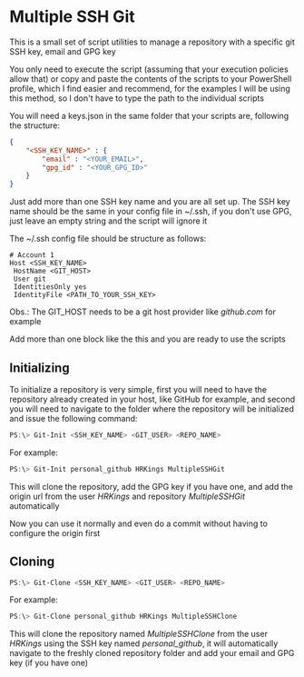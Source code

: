 # Multiple SSH Git

This is a small set of script utilities to manage a repository with a specific git SSH key, email and GPG key

You only need to execute the script (assuming that your execution policies allow that) or copy and paste the contents of the scripts to your PowerShell profile, which I find easier and recommend, for the examples I will be using this method, so I don't have to type the path to the individual scripts

You will need a keys.json in the same folder that your scripts are, following the structure:
```JSON
{
    "<SSH_KEY_NAME>" : {
        "email" : "<YOUR_EMAIL>",
        "gpg_id" : "<YOUR_GPG_ID>"
    }
}
```
Just add more than one SSH key name and you are all set up. The SSH key name should be the same in your config file in ~/.ssh, if you don't use GPG, just leave an empty string and the script will ignore it

The ~/.ssh config file should be structure as follows:
```
# Account 1
Host <SSH_KEY_NAME>
 HostName <GIT_HOST>
 User git
 IdentitiesOnly yes
 IdentityFile <PATH_TO_YOUR_SSH_KEY>
```
Obs.: The GIT_HOST needs to be a git host provider like *github*.*com* for example

Add more than one block like the this and you are ready to use the scripts

## Initializing

To initialize a repository is very simple, first you will need to have the repository already created in your host, like GitHub for example, and second you will need to navigate to the folder where the repository will be initialized and issue the following command:

```powershell
PS:\> Git-Init <SSH_KEY_NAME> <GIT_USER> <REPO_NAME>
```

For example:
```powershell
PS:\> Git-Init personal_github HRKings MultipleSSHGit
```

This will clone the repository, add the GPG key if you have one, and add the origin url from the user *HRKings* and repository *MultipleSSHGit* automatically

Now you can use it normally and even do a commit without having to configure the origin first

## Cloning

```powershell
PS:\> Git-Clone <SSH_KEY_NAME> <GIT_USER> <REPO_NAME>
```

For example:
```powershell
PS:\> Git-Clone personal_github HRKings MultipleSSHClone
```

This will clone the repository named *MultipleSSHClone* from the user *HRKings* using the SSH key named *personal_github*, it will automatically navigate to the freshly cloned repository folder and add your email and GPG key (if you have one)